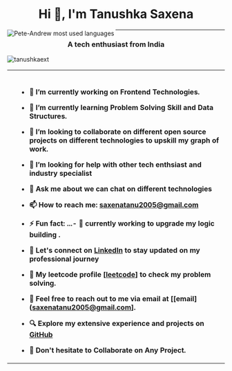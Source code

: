 <h1 align="center">Hi 👋, I'm Tanushka Saxena</h1>

<img align="left" src="https://raw.githubusercontent.com/halfrost/halfrost/master/icons/header_.png" alt="Pete-Andrew most used languages" />
<hr/>

<h3 align="center">A tech enthusiast  from India</h3>

<p align="left"> <img src="https://komarev.com/ghpvc/?username=tanushkaext&label=Profile%20views&color=0e75b6&style=flat" alt="tanushkaext" /> </p>

 </p>




<table cellspacing="0" cellpadding="0" style="border: none;">
    <tr>
        <th>

<th align='left'>
    <br>
    

- 🔭 I’m currently working on Frontend Technologies.
- 🌱 I’m currently learning Problem Solving Skill and Data Structures.
- 👯 I’m looking to collaborate on different open source projects on different technologies to upskill my graph of work.
- 🤔 I’m looking for help with other tech enthsiast and industry specialist
- 💬 Ask me about we can chat on different technologies
- 📫 How to reach me: saxenatanu2005@gmail.com

- ⚡ Fun fact: ...- 🚀 currently working to upgrade my logic building .

  

  

- 🔗 Let's connect on [LinkedIn]([https://www.linkedin.com/in/tanushka-saxena-732919315]) to stay updated on my professional journey

- 👤  My leetcode profile [[leetcode](https://leetcode.com/u/tanushka_07/)] to check my problem solving.                       
                                       
- 📧 Feel free to reach out to me via email at  [[email](saxenatanu2005@gmail.com]. 

- 🔍 Explore my extensive experience and projects on [GitHub](https://github.com/tanushkaext)

- 💬 Don't hesitate to Collaborate on Any Project.
        </th>
    </tr>
</table>
<br>












</p>



<!-- [![Pete-Andrew's GitHub stats](https://github-readme-stats.vercel.app/api?username=Pete-Andrew)](https://github.com/Pete-Andrew/github-readme-stats) -->

<!-- <p><img align="left" src="https://github-readme-stats-eadh.vercel.app/api/top-langs?username=Pete-Andrew&show_icons=true&locale=en&layout=compact" alt="Pete-Andrew most used languages" /></p> -->

<!-- <p><img align="center" src="https://github-readme-stats-eadh.vercel.app/api?username=Pete-Andrew&show_icons=true&locale=en" alt="Pete-Andrew github stats" /></p> -->




<!--
https://github.com/anuraghazra/github-readme-stats#deploy-on-your-own-vercel-instance
https://blog.arnabghosh.me/add-github-dark-snake-animation-readme#heading-2-go-to-action
https://www.youtube.com/watch?v=n6d4KHSKqGk&t=107s   -- how to resolve the API limit with the stats. Need to use Classic personal access tokens from github.
**Pete-Andrew/Pete-Andrew** is a ✨ _special_ ✨ repository because its `README.md` (this file) appears on your GitHub profile.



<!-- <p><img align="left" src="https://github-readme-stats.vercel.app/api/top-langs?username=Pete-Andrew&show_icons=true&locale=en&layout=compact" alt="Pete-Andrew most used languages" /></p>

<p><img align="center" src="https://github-readme-stats.vercel.app/api?username=Pete-Andrew&show_icons=true&locale=en" alt="Pete-Andrew github stats" /></p> -->






















